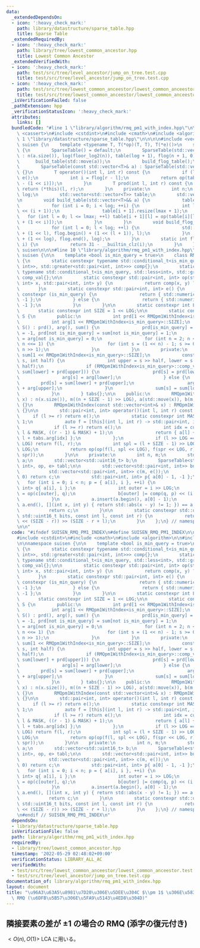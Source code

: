 ```yaml
---
data:
  _extendedDependsOn:
  - icon: ':heavy_check_mark:'
    path: library/datastructure/sparse_table.hpp
    title: Sparse Table
  _extendedRequiredBy:
  - icon: ':heavy_check_mark:'
    path: library/tree/lowest_common_ancestor.hpp
    title: Lowest Common Ancestor
  _extendedVerifiedWith:
  - icon: ':heavy_check_mark:'
    path: test/src/tree/level_ancestor/jump_on_tree.test.cpp
    title: test/src/tree/level_ancestor/jump_on_tree.test.cpp
  - icon: ':heavy_check_mark:'
    path: test/src/tree/lowest_common_anceestor/lowest_common_anceestor.test.cpp
    title: test/src/tree/lowest_common_anceestor/lowest_common_anceestor.test.cpp
  _isVerificationFailed: false
  _pathExtension: hpp
  _verificationStatusIcon: ':heavy_check_mark:'
  attributes:
    links: []
  bundledCode: "#line 1 \"library/algorithm/rmq_pm1_with_index.hpp\"\n\n\n\n#include\
    \ <cassert>\n#include <cstdint>\n#include <cmath>\n#include <algorithm>\n\n#line\
    \ 1 \"library/datastructure/sparse_table.hpp\"\n\n\n\n#include <vector>\n\nnamespace\
    \ suisen {\n    template <typename T, T(*op)(T, T), T(*e)()>\n    struct SparseTable\
    \ {\n        SparseTable() = default;\n        SparseTable(std::vector<T>&& a)\
    \ : n(a.size()), log(floor_log2(n)), table(log + 1), flog(n + 1, 0) {\n      \
    \      build_table(std::move(a));\n            build_flog_table();\n        }\n\
    \        SparseTable(const std::vector<T>& a) : SparseTable(std::vector<T>(a))\
    \ {}\n        T operator()(int l, int r) const {\n            if (l >= r) return\
    \ e();\n            int i = flog[r - l];\n            return op(table[i][l], table[i][r\
    \ - (1 << i)]);\n        }\n        T prod(int l, int r) const {\n           \
    \ return (*this)(l, r);\n        }\n    private:\n        int n;\n        int\
    \ log;\n        std::vector<std::vector<T>> table;\n        std::vector<int> flog;\n\
    \n        void build_table(std::vector<T>&& a) {\n            table[0] = std::move(a);\n\
    \            for (int i = 0; i < log; ++i) {\n                int lmax = n - (1\
    \ << (i + 1));\n                table[i + 1].resize(lmax + 1);\n             \
    \   for (int l = 0; l <= lmax; ++l) table[i + 1][l] = op(table[i][l], table[i][l\
    \ + (1 << i)]);\n            }\n        }\n        void build_flog_table() {\n\
    \            for (int l = 0; l < log; ++l) {\n                std::fill(flog.begin()\
    \ + (1 << l), flog.begin() + (1 << (l + 1)), l);\n            }\n            std::fill(flog.begin()\
    \ + (1 << log), flog.end(), log);\n        }\n        static int floor_log2(int\
    \ i) {\n            return 31 - __builtin_clz(i);\n        }\n    };\n} // namespace\
    \ suisen\n\n\n#line 10 \"library/algorithm/rmq_pm1_with_index.hpp\"\n\nnamespace\
    \ suisen {\n\n    template <bool is_min_query = true>\n    class RMQpm1WithIndex\
    \ {\n        static constexpr typename std::conditional_t<is_min_query, std::less<std::pair<int,\
    \ int>>, std::greater<std::pair<int, int>>> comp{};\n        static constexpr\
    \ typename std::conditional_t<is_min_query, std::less<int>, std::greater<int>>\
    \ comp_val{};\n\n        static constexpr std::pair<int, int> op(std::pair<int,\
    \ int> x, std::pair<int, int> y) {\n            return comp(x, y) ? x : y;\n \
    \       }\n        static constexpr std::pair<int, int> e() {\n            if\
    \ constexpr (is_min_query) {\n                return { std::numeric_limits<int>::max(),\
    \ -1 };\n            } else {\n                return { std::numeric_limits<int>::min(),\
    \ -1 };\n            }\n        }\n\n        static constexpr int LOG = 4;\n \
    \       static constexpr int SIZE = 1 << LOG;\n\n        static constexpr class\
    \ S {\n        public:\n            int prd[1 << RMQpm1WithIndex<is_min_query>::SIZE];\n\
    \            int arg[1 << RMQpm1WithIndex<is_min_query>::SIZE];\n            constexpr\
    \ S() : prd(), arg(), sum() {\n                prd[is_min_query] = sum[is_min_query]\
    \ = -1, prd[not is_min_query] = sum[not is_min_query] = 1;\n                arg[is_min_query]\
    \ = arg[not is_min_query] = 0;\n                for (int n = 2; n <= RMQpm1WithIndex<is_min_query>::SIZE;\
    \ n <<= 1) {\n                    for (int s = (1 << n) - 1; s >= 0; --s) merge(s,\
    \ n >> 1);\n                }\n            }\n        private:\n            int\
    \ sum[1 << RMQpm1WithIndex<is_min_query>::SIZE];\n            constexpr void merge(int\
    \ s, int half) {\n                int upper = s >> half, lower = s ^ (upper <<\
    \ half);\n                if (RMQpm1WithIndex<is_min_query>::comp_val(prd[lower],\
    \ sum[lower] + prd[upper])) {\n                    prd[s] = prd[lower];\n    \
    \                arg[s] = arg[lower];\n                } else {\n            \
    \        prd[s] = sum[lower] + prd[upper];\n                    arg[s] = half\
    \ + arg[upper];\n                }\n                sum[s] = sum[lower] + sum[upper];\n\
    \            }\n        } tabs{};\n\n    public:\n        RMQpm1WithIndex(std::vector<int>&&\
    \ x) : n(x.size()), m((n + SIZE - 1) >> LOG), a(std::move(x)), b(m, 0), tabl(build())\
    \ {}\n        RMQpm1WithIndex(const std::vector<int>& x) : RMQpm1WithIndex(std::vector<int>(x))\
    \ {}\n\n        std::pair<int, int> operator()(int l, int r) const {\n       \
    \     if (l >= r) return e();\n            static constexpr int MASK = SIZE -\
    \ 1;\n            auto f = [this](int l, int r) -> std::pair<int, int> {\n   \
    \             if (l >= r) return e();\n                int idx = cut(b[l >> LOG],\
    \ l & MASK, ((r - 1) & MASK) + 1);\n                return { a[l] + tabs.prd[idx],\
    \ l + tabs.arg[idx] };\n            };\n            if (l >> LOG == (r - 1) >>\
    \ LOG) return f(l, r);\n            int spl = (l + SIZE - 1) >> LOG, spr = r >>\
    \ LOG;\n            return op(op(f(l, spl << LOG), f(spr << LOG, r)), tabl(spl,\
    \ spr));\n        }\n\n    private:\n        int n, m;\n        std::vector<int>\
    \ a;\n        std::vector<std::uint16_t> b;\n        SparseTable<std::pair<int,\
    \ int>, op, e> tabl;\n\n        std::vector<std::pair<int, int>> build() {\n \
    \           std::vector<std::pair<int, int>> c(m, e());\n            if (n ==\
    \ 0) return c;\n            std::pair<int, int> p{ a[0] - 1, -1 };\n         \
    \   for (int i = 0; i < n; p = { a[i], i }, ++i) {\n                std::pair<int,\
    \ int> q{ a[i], i };\n                int outer = i >> LOG;\n                c[outer]\
    \ = op(c[outer], q);\n                b[outer] |= comp(q, p) << (i & (SIZE - 1));\n\
    \            }\n            a.insert(a.begin(), a[0] - 1);\n            assert(std::adjacent_find(a.begin(),\
    \ a.end(), [](int x, int y) { return std::abs(x - y) != 1; }) == a.end());\n \
    \           return c;\n        }\n\n        static constexpr std::uint16_t cut(const\
    \ std::uint16_t bits, const int l, const int r) {\n            return std::uint16_t(bits\
    \ << (SIZE - r)) >> (SIZE - r + l);\n        }\n    };\n} // namespace suisen\n\
    \n\n"
  code: "#ifndef SUISEN_RMQ_PM1_INDEX\n#define SUISEN_RMQ_PM1_INDEX\n\n#include <cassert>\n\
    #include <cstdint>\n#include <cmath>\n#include <algorithm>\n\n#include \"library/datastructure/sparse_table.hpp\"\
    \n\nnamespace suisen {\n\n    template <bool is_min_query = true>\n    class RMQpm1WithIndex\
    \ {\n        static constexpr typename std::conditional_t<is_min_query, std::less<std::pair<int,\
    \ int>>, std::greater<std::pair<int, int>>> comp{};\n        static constexpr\
    \ typename std::conditional_t<is_min_query, std::less<int>, std::greater<int>>\
    \ comp_val{};\n\n        static constexpr std::pair<int, int> op(std::pair<int,\
    \ int> x, std::pair<int, int> y) {\n            return comp(x, y) ? x : y;\n \
    \       }\n        static constexpr std::pair<int, int> e() {\n            if\
    \ constexpr (is_min_query) {\n                return { std::numeric_limits<int>::max(),\
    \ -1 };\n            } else {\n                return { std::numeric_limits<int>::min(),\
    \ -1 };\n            }\n        }\n\n        static constexpr int LOG = 4;\n \
    \       static constexpr int SIZE = 1 << LOG;\n\n        static constexpr class\
    \ S {\n        public:\n            int prd[1 << RMQpm1WithIndex<is_min_query>::SIZE];\n\
    \            int arg[1 << RMQpm1WithIndex<is_min_query>::SIZE];\n            constexpr\
    \ S() : prd(), arg(), sum() {\n                prd[is_min_query] = sum[is_min_query]\
    \ = -1, prd[not is_min_query] = sum[not is_min_query] = 1;\n                arg[is_min_query]\
    \ = arg[not is_min_query] = 0;\n                for (int n = 2; n <= RMQpm1WithIndex<is_min_query>::SIZE;\
    \ n <<= 1) {\n                    for (int s = (1 << n) - 1; s >= 0; --s) merge(s,\
    \ n >> 1);\n                }\n            }\n        private:\n            int\
    \ sum[1 << RMQpm1WithIndex<is_min_query>::SIZE];\n            constexpr void merge(int\
    \ s, int half) {\n                int upper = s >> half, lower = s ^ (upper <<\
    \ half);\n                if (RMQpm1WithIndex<is_min_query>::comp_val(prd[lower],\
    \ sum[lower] + prd[upper])) {\n                    prd[s] = prd[lower];\n    \
    \                arg[s] = arg[lower];\n                } else {\n            \
    \        prd[s] = sum[lower] + prd[upper];\n                    arg[s] = half\
    \ + arg[upper];\n                }\n                sum[s] = sum[lower] + sum[upper];\n\
    \            }\n        } tabs{};\n\n    public:\n        RMQpm1WithIndex(std::vector<int>&&\
    \ x) : n(x.size()), m((n + SIZE - 1) >> LOG), a(std::move(x)), b(m, 0), tabl(build())\
    \ {}\n        RMQpm1WithIndex(const std::vector<int>& x) : RMQpm1WithIndex(std::vector<int>(x))\
    \ {}\n\n        std::pair<int, int> operator()(int l, int r) const {\n       \
    \     if (l >= r) return e();\n            static constexpr int MASK = SIZE -\
    \ 1;\n            auto f = [this](int l, int r) -> std::pair<int, int> {\n   \
    \             if (l >= r) return e();\n                int idx = cut(b[l >> LOG],\
    \ l & MASK, ((r - 1) & MASK) + 1);\n                return { a[l] + tabs.prd[idx],\
    \ l + tabs.arg[idx] };\n            };\n            if (l >> LOG == (r - 1) >>\
    \ LOG) return f(l, r);\n            int spl = (l + SIZE - 1) >> LOG, spr = r >>\
    \ LOG;\n            return op(op(f(l, spl << LOG), f(spr << LOG, r)), tabl(spl,\
    \ spr));\n        }\n\n    private:\n        int n, m;\n        std::vector<int>\
    \ a;\n        std::vector<std::uint16_t> b;\n        SparseTable<std::pair<int,\
    \ int>, op, e> tabl;\n\n        std::vector<std::pair<int, int>> build() {\n \
    \           std::vector<std::pair<int, int>> c(m, e());\n            if (n ==\
    \ 0) return c;\n            std::pair<int, int> p{ a[0] - 1, -1 };\n         \
    \   for (int i = 0; i < n; p = { a[i], i }, ++i) {\n                std::pair<int,\
    \ int> q{ a[i], i };\n                int outer = i >> LOG;\n                c[outer]\
    \ = op(c[outer], q);\n                b[outer] |= comp(q, p) << (i & (SIZE - 1));\n\
    \            }\n            a.insert(a.begin(), a[0] - 1);\n            assert(std::adjacent_find(a.begin(),\
    \ a.end(), [](int x, int y) { return std::abs(x - y) != 1; }) == a.end());\n \
    \           return c;\n        }\n\n        static constexpr std::uint16_t cut(const\
    \ std::uint16_t bits, const int l, const int r) {\n            return std::uint16_t(bits\
    \ << (SIZE - r)) >> (SIZE - r + l);\n        }\n    };\n} // namespace suisen\n\
    \n#endif // SUISEN_RMQ_PM1_INDEX\n"
  dependsOn:
  - library/datastructure/sparse_table.hpp
  isVerificationFile: false
  path: library/algorithm/rmq_pm1_with_index.hpp
  requiredBy:
  - library/tree/lowest_common_ancestor.hpp
  timestamp: '2022-05-29 02:48:02+09:00'
  verificationStatus: LIBRARY_ALL_AC
  verifiedWith:
  - test/src/tree/lowest_common_anceestor/lowest_common_anceestor.test.cpp
  - test/src/tree/level_ancestor/jump_on_tree.test.cpp
documentation_of: library/algorithm/rmq_pm1_with_index.hpp
layout: document
title: "\u96A3\u63A5\u8981\u7D20\u306E\u5DEE\u304C $\\pm 1$ \u306E\u5834\u5408\u306E\
  \ RMQ (\u6DFB\u5B57\u306E\u5FA9\u5143\u4ED8\u304D)"
---
```

## 隣接要素の差が $\pm 1$ の場合の RMQ (添字の復元付き)

$<O(n), O(1)>$ LCA に用いる。
